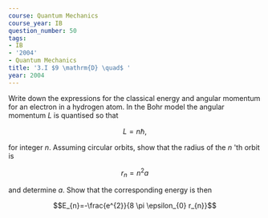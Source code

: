 ```yaml
---
course: Quantum Mechanics
course_year: IB
question_number: 50
tags:
- IB
- '2004'
- Quantum Mechanics
title: '3.I $9 \mathrm{D} \quad$ '
year: 2004
---
```



Write down the expressions for the classical energy and angular momentum for an electron in a hydrogen atom. In the Bohr model the angular momentum $L$ is quantised so that

$$L=n \hbar,$$

for integer $n$. Assuming circular orbits, show that the radius of the $n$ 'th orbit is

$$r_{n}=n^{2} a$$

and determine $a$. Show that the corresponding energy is then

$$E_{n}=-\frac{e^{2}}{8 \pi \epsilon_{0} r_{n}}$$